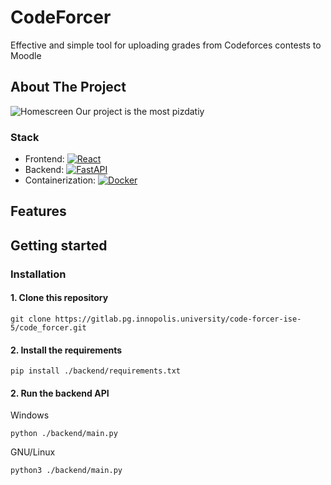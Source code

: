 # CodeForcer
Effective and simple tool for uploading grades from Codeforces contests to Moodle

## About The Project
![Homescreen](https://i.ibb.co/VvYZ2Mq/2024-07-08-162946.png)
Our project is the most pizdatiy

### Stack
- Frontend: [![React][React.js]][React-url]
- Backend: [![FastAPI][Fastapi]][Fastapi-url]
- Containerization: [![Docker][docker]][docker-url]


## Features
## Getting started

### Installation

#### 1. Clone this repository

```
git clone https://gitlab.pg.innopolis.university/code-forcer-ise-5/code_forcer.git
```

#### 2. Install the requirements
```
pip install ./backend/requirements.txt
```

#### 2. Run the backend API

Windows
```
python ./backend/main.py
```

GNU/Linux 
```
python3 ./backend/main.py
```

<!-- MARKDOWN LINKS & IMAGES -->
<!-- https://www.markdownguide.org/basic-syntax/#reference-style-links -->
[product-screenshot]: https://ibb.co/640xgDW
[React.js]: https://img.shields.io/badge/React-20232A?style=for-the-badge&logo=react&logoColor=61DAFB
[React-url]: https://reactjs.org/
[Fastapi]: https://img.shields.io/badge/fastapi-20232A?style=for-the-badge&logo=fastapi&logoColor=61DAFB
[Fastapi-url]: https://fastapi.tiangolo.com/
[docker]: https://img.shields.io/badge/docker-20232A?style=for-the-badge&logo=docker&logoColor=61DAFB
[docker-url]: https://www.docker.com/


